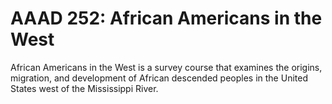 # AAAD 252: African Americans in the West

African Americans in the West is a survey course that examines the origins, migration, and development of African descended peoples in the United States west of the Mississippi River.